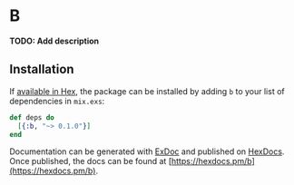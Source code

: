 # B

**TODO: Add description**

## Installation

If [available in Hex](https://hex.pm/docs/publish), the package can be installed
by adding `b` to your list of dependencies in `mix.exs`:

```elixir
def deps do
  [{:b, "~> 0.1.0"}]
end
```

Documentation can be generated with [ExDoc](https://github.com/elixir-lang/ex_doc)
and published on [HexDocs](https://hexdocs.pm). Once published, the docs can
be found at [https://hexdocs.pm/b](https://hexdocs.pm/b).

